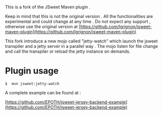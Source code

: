 This is a fork of the JSweet Maven plugin .

Keep in mind that this is not the original version .
All the functionalities are experimental and could change at any time .
Do not expect any support , otherwise use the original version at [https://github.com/lgrignon/jsweet-maven-plugin](https://github.com/lgrignon/jsweet-maven-plugin)

This fork introduce a new mojo called "jetty-watch" which launch
the jsweet transpiler and a jetty server in a parallel way .
The mojo listen for file change and call the transpiler or reload the jetty instance on demands.

# Plugin usage

```
$  mvn jsweet:jetty-watch
```

A complete example can be found at :

[https://github.com/EPOTH/jsweet-jersey-backend-example](https://github.com/EPOTH/jsweet-jersey-backend-example)




